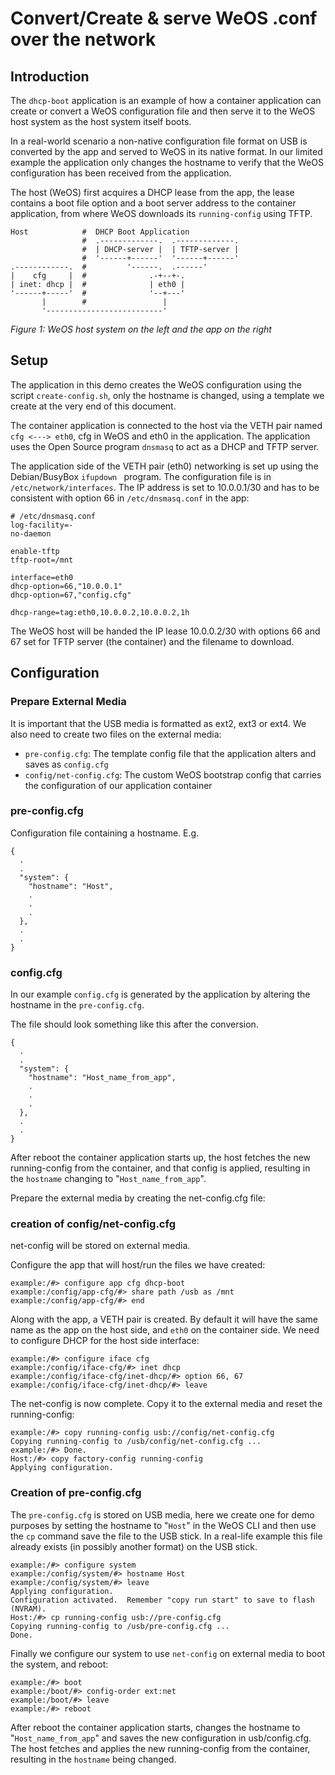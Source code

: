 Convert/Create & serve WeOS .conf over the network
==================================================

Introduction
-------------

The `dhcp-boot` application is an example of how a container application
can create or convert a WeOS configuration file and then serve it to the
WeOS host system as the host system itself boots.

In a real-world scenario a non-native configuration file format on USB
is converted by the app and served to WeOS in its native format.  In our
limited example the application only changes the hostname to verify that
the WeOS configuration has been received from the application.

The host (WeOS) first acquires a DHCP lease from the app, the lease
contains a boot file option and a boot server address to the container
application, from where WeOS downloads its `running-config` using TFTP.

```
Host            #  DHCP Boot Application
                #  .-------------.  .-------------.
                #  | DHCP-server |  | TFTP-server |
                #  '------+------'  '------+------'
.------------.  #         '------.  .------'
|    cfg     |  #              .-+--+-.
| inet: dhcp |  #              | eth0 |
'------+-----'  #              '--+---'
       |        #                 |
       '--------------------------'
```
_Figure 1: WeOS host system on the left and the app on the right_


Setup
-----

The application in this demo creates the WeOS configuration using the
script `create-config.sh`, only the hostname is changed, using a
template we create at the very end of this document.

The container application is connected to the host via the VETH pair
named `cfg <---> eth0`, cfg in WeOS and eth0 in the application.  The
application uses the Open Source program `dnsmasq` to act as a DHCP and
TFTP server.

The application side of the VETH pair (eth0) networking is set up using
the Debian/BusyBox `ifupdown ` program.  The configuration file is in
`/etc/network/interfaces`.  The IP address is set to 10.0.0.1/30 and has
to be consistent with option 66 in `/etc/dnsmasq.conf` in the app:

```
# /etc/dnsmasq.conf
log-facility=-
no-daemon

enable-tftp
tftp-root=/mnt

interface=eth0
dhcp-option=66,"10.0.0.1"
dhcp-option=67,"config.cfg"

dhcp-range=tag:eth0,10.0.0.2,10.0.0.2,1h
```

The WeOS host will be handed the IP lease 10.0.0.2/30 with options 66
and 67 set for TFTP server (the container) and the filename to download.


Configuration
-------------

### Prepare External Media

It is important that the USB media is formatted as ext2, ext3 or
ext4.  We also need to create two files on the external media:

- `pre-config.cfg`: The template config file that the application alters
  and saves as `config.cfg`
- `config/net-config.cfg`: The custom WeOS bootstrap config that carries
  the configuration of our application container

### pre-config.cfg

Configuration file containing a hostname.  E.g.

```
{
  .
  .
  "system": {
    "hostname": "Host",
    .
    .
    .
  },
  .
  .
}
```

### config.cfg

In our example `config.cfg` is generated by the application by
altering the hostname in the `pre-config.cfg`.

The file should look something like this after the conversion.

```
{
  .
  .
  "system": {
    "hostname": "Host_name_from_app",
    .
    .
    .
  },
  .
  .
}
```

After reboot the container application starts up, the host fetches the
new running-config from the container, and that config is applied,
resulting in the `hostname` changing to "`Host_name_from_app`".

Prepare the external media by creating the net-config.cfg file:
### creation of config/net-config.cfg
net-config will be stored on external media.

Configure the app that will host/run the files we have created:

```
example:/#> configure app cfg dhcp-boot
example:/config/app-cfg/#> share path /usb as /mnt
example:/config/app-cfg/#> end
```

Along with the app, a VETH pair is created.  By default it will have the
same name as the app on the host side, and `eth0` on the container side.
We need to configure DHCP for the host side interface:

```
example:/#> configure iface cfg
example:/config/iface-cfg/#> inet dhcp
example:/config/iface-cfg/inet-dhcp/#> option 66, 67
example:/config/iface-cfg/inet-dhcp/#> leave
```

The net-config is now complete. Copy it to the external media and reset the
running-config:

```
example:/#> copy running-config usb://config/net-config.cfg
Copying running-config to /usb/config/net-config.cfg ...
example:/#> Done.
Host:/#> copy factory-config running-config
Applying configuration.
```

### Creation of pre-config.cfg

The `pre-config.cfg` is stored on USB media, here we create one for demo
purposes by setting the hostname to "`Host`" in the WeOS CLI and then
use the `cp` command save the file to the USB stick.  In a real-life
example this file already exists (in possibly another format) on the USB
stick.

```
example:/#> configure system
example:/config/system/#> hostname Host
example:/config/system/#> leave
Applying configuration.
Configuration activated.  Remember "copy run start" to save to flash (NVRAM).
Host:/#> cp running-config usb://pre-config.cfg
Copying running-config to /usb/pre-config.cfg ...
Done.
```

Finally we configure our system to use `net-config` on external media to
boot the system, and reboot:
	
```
example:/#> boot
example:/boot/#> config-order ext:net
example:/boot/#> leave
example:/#> reboot
```

After reboot the container application starts, changes the hostname
to "`Host_name_from_app`" and saves the new configuration in
usb/config.cfg.  The host fetches and applies the new running-config
from the container, resulting in the `hostname` being changed.
